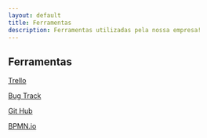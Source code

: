 ```yaml
---
layout: default
title: Ferramentas
description: Ferramentas utilizadas pela nossa empresa!
---
```


## Ferramentas

[Trello](https://trello.com)

[Bug Track](https://www.bugtrack.net)

[Git Hub](https://github.com)

[BPMN.io](https://demo.bpmn.io/s/start)




